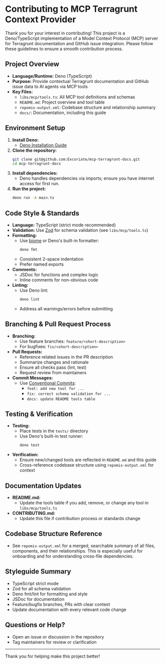 # Contributing to MCP Terragrunt Context Provider

Thank you for your interest in contributing! This project is a Deno/TypeScript implementation of a Model Context Protocol (MCP) server for Terragrunt documentation and GitHub issue integration. Please follow these guidelines to ensure a smooth contribution process.

## Project Overview
- **Language/Runtime:** Deno (TypeScript)
- **Purpose:** Provide contextual Terragrunt documentation and GitHub issue data to AI agents via MCP tools
- **Key Files:**
  - `libs/mcp/tools.ts`: All MCP tool definitions and schemas
  - `README.md`: Project overview and tool table
  - `repomix-output.xml`: Codebase structure and relationship summary
  - `docs/`: Documentation, including this guide

## Environment Setup
1. **Install Deno:**
   - [Deno Installation Guide](https://deno.land/manual/getting_started/installation)
2. **Clone the repository:**
   ```sh
   git clone git@github.com:Excoriate/mcp-terragrunt-docs.git
   cd mcp-terragrunt-docs
   ```
3. **Install dependencies:**
   - Deno handles dependencies via imports; ensure you have internet access for first run.
4. **Run the project:**
   ```sh
   deno run -A main.ts
   ```

## Code Style & Standards
- **Language:** TypeScript (strict mode recommended)
- **Validation:** Use [Zod](https://zod.dev/) for schema validation (see `libs/mcp/tools.ts`)
- **Formatting:**
  - Use [biome](https://biomejs.dev/) or Deno's built-in formatter:
    ```sh
    deno fmt
    ```
  - Consistent 2-space indentation
  - Prefer named exports
- **Comments:**
  - JSDoc for functions and complex logic
  - Inline comments for non-obvious code
- **Linting:**
  - Use Deno lint:
    ```sh
    deno lint
    ```
  - Address all warnings/errors before submitting

## Branching & Pull Request Process
- **Branching:**
  - Use feature branches: `feature/<short-description>`
  - For bugfixes: `fix/<short-description>`
- **Pull Requests:**
  - Reference related issues in the PR description
  - Summarize changes and rationale
  - Ensure all checks pass (lint, test)
  - Request review from maintainers
- **Commit Messages:**
  - Use [Conventional Commits](https://www.conventionalcommits.org/):
    - `feat: add new tool for ...`
    - `fix: correct schema validation for ...`
    - `docs: update README tools table`

## Testing & Verification
- **Testing:**
  - Place tests in the `tests/` directory
  - Use Deno's built-in test runner:
    ```sh
    deno test
    ```
- **Verification:**
  - Ensure new/changed tools are reflected in `README.md` and this guide
  - Cross-reference codebase structure using `repomix-output.xml` for context

## Documentation Updates
- **README.md:**
  - Update the tools table if you add, remove, or change any tool in `libs/mcp/tools.ts`
- **CONTRIBUTING.md:**
  - Update this file if contribution process or standards change

## Codebase Structure Reference
- See `repomix-output.xml` for a merged, searchable summary of all files, components, and their relationships. This is especially useful for onboarding and for understanding cross-file dependencies.

## Styleguide Summary
- TypeScript strict mode
- Zod for all schema validation
- Deno fmt/lint for formatting and style
- JSDoc for documentation
- Feature/bugfix branches, PRs with clear context
- Update documentation with every relevant code change

## Questions or Help?
- Open an issue or discussion in the repository
- Tag maintainers for review or clarification

---

Thank you for helping make this project better!

